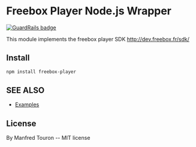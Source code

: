 Freebox Player Node.js Wrapper
==============================

[![GuardRails badge](https://badges.production.guardrails.io/moul/node-freebox-player.svg)](https://www.guardrails.io)

This module implements the freebox player SDK http://dev.freebox.fr/sdk/

Install
-------

```bash
npm install freebox-player
```

SEE ALSO
--------

- [Examples](https://github.com/moul/node-freebox-player/tree/master/examples)

License
-------

By Manfred Touron -- MIT license
